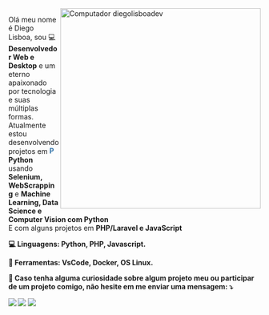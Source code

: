 <img src="https://raw.githubusercontent.com/MicaelliMedeiros/micaellimedeiros/master/image/computer-illustration.png" min-width="400px" max-width="400px" width="400px" align="right" alt="Computador diegolisboadev">

<p align="left">
  Olá meu nome é Diego Lisboa, sou 💻 <strong>Desenvolvedor Web e Desktop</strong> 
  e um eterno apaixonado por tecnologia e suas múltiplas formas.<br>
  Atualmente estou desenvolvendo projetos em <strong><img height="15" width="15" src="https://simpleicons.org/icons/python.svg" alt="Python" style="color: #3776AB;">Python</strong>
  usando <strong>Selenium, WebScrapping</strong>
  e <strong>Machine Learning, Data Science e Computer Vision com Python</strong><br>
  E com alguns projetos em <strong>PHP/Laravel e JavaScript<strong><br>
</p>

<p align="left">
  💻 Linguagens: <strong>Python, PHP, Javascript.</strong>
</p>

<p align="left">
  💼 Ferramentas: <strong>VsCode, Docker, OS Linux.</strong>
</p>

<p align="left">
  💌 Caso tenha alguma curiosidade sobre algum projeto meu ou participar de um projeto comigo,
  não hesite em me enviar uma mensagem: ⤵️
</p>

<p align="left">
  <a href="#" alt="Gmail">
  <img src="https://img.shields.io/badge/-Hotmail-FF0000?style=flat-square&labelColor=FF0000&logo=gmail&logoColor=white&link=diego.lisboa.pires@hotmail.com" /></a>

  <a href="#" alt="Linkedin">
  <img src="https://img.shields.io/badge/-Linkedin-0e76a8?style=flat-square&logo=Linkedin&logoColor=white&link=https://www.linkedin.com/in/diego-lisboa-pires/" /></a>

  <a href="#" alt="Instagram">
  <img src="https://img.shields.io/badge/-Instagram-DF0174?style=flat-square&labelColor=DF0174&logo=instagram&logoColor=white&link=https://www.instagram.com/diego.pirez_/"/></a>
</p>  
